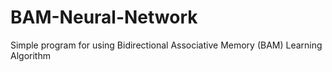 # BAM-Neural-Network
Simple program for using Bidirectional Associative Memory (BAM) Learning Algorithm
